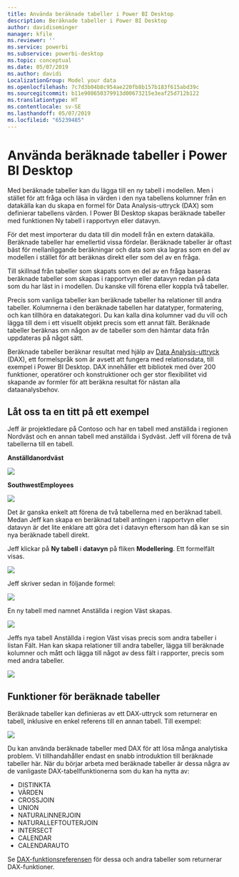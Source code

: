 ```yaml
---
title: Använda beräknade tabeller i Power BI Desktop
description: Beräknade tabeller i Power BI Desktop
author: davidiseminger
manager: kfile
ms.reviewer: ''
ms.service: powerbi
ms.subservice: powerbi-desktop
ms.topic: conceptual
ms.date: 05/07/2019
ms.author: davidi
LocalizationGroup: Model your data
ms.openlocfilehash: 7c7d3b04b8c954ae220fb8b157b183f615abd39c
ms.sourcegitcommit: b11e908650379913d00673215e3eaf25d712b122
ms.translationtype: HT
ms.contentlocale: sv-SE
ms.lasthandoff: 05/07/2019
ms.locfileid: "65239485"
---
```

# <a name="using-calculated-tables-in-power-bi-desktop"></a>Använda beräknade tabeller i Power BI Desktop
Med beräknade tabeller kan du lägga till en ny tabell i modellen. Men i stället för att fråga och läsa in värden i den nya tabellens kolumner från en datakälla kan du skapa en formel för Data Analysis-uttryck (DAX) som definierar tabellens värden. I Power BI Desktop skapas beräknade tabeller med funktionen Ny tabell i rapportvyn eller datavyn.

För det mest importerar du data till din modell från en extern datakälla. Beräknade tabeller har emellertid vissa fördelar. Beräknade tabeller är oftast bäst för mellanliggande beräkningar och data som ska lagras som en del av modellen i stället för att beräknas direkt eller som del av en fråga.

Till skillnad från tabeller som skapats som en del av en fråga baseras beräknade tabeller som skapas i rapportvyn eller datavyn redan på data som du har läst in i modellen. Du kanske vill förena eller koppla två tabeller.

Precis som vanliga tabeller kan beräknade tabeller ha relationer till andra tabeller. Kolumnerna i den beräknade tabellen har datatyper, formatering, och kan tillhöra en datakategori. Du kan kalla dina kolumner vad du vill och lägga till dem i ett visuellt objekt precis som ett annat fält. Beräknade tabeller beräknas om någon av de tabeller som den hämtar data från uppdateras på något sätt.

Beräknade tabeller beräknar resultat med hjälp av [Data Analysis-uttryck](https://msdn.microsoft.com/library/gg413422.aspx) (DAX), ett formelspråk som är avsett att fungera med relationsdata, till exempel i Power BI Desktop. DAX innehåller ett bibliotek med över 200 funktioner, operatörer och konstruktioner och ger stor flexibilitet vid skapande av formler för att beräkna resultat för nästan alla dataanalysbehov.

## <a name="lets-look-at-an-example"></a>Låt oss ta en titt på ett exempel
Jeff är projektledare på Contoso och har en tabell med anställda i regionen Nordväst och en annan tabell med anställda i Sydväst. Jeff vill förena de två tabellerna till en tabell.

**Anställdanordväst**

 ![](media/desktop-calculated-tables/calctables_nwempl.png)

**SouthwestEmployees**

 ![](media/desktop-calculated-tables/calctables_swempl.png)

Det är ganska enkelt att förena de två tabellerna med en beräknad tabell. Medan Jeff kan skapa en beräknad tabell antingen i rapportvyn eller datavyn är det lite enklare att göra det i datavyn eftersom han då kan se sin nya beräknade tabell direkt.

Jeff klickar på **Ny tabell** i **datavyn** på fliken **Modellering**. Ett formelfält visas.

 ![](media/desktop-calculated-tables/calctables_formulabarempty.png)

Jeff skriver sedan in följande formel:

 ![](media/desktop-calculated-tables/calctables_formulabarformula.png)

En ny tabell med namnet Anställda i region Väst skapas.

 ![](media/desktop-calculated-tables/calctables_westregionempl.png)

Jeffs nya tabell Anställda i region Väst visas precis som andra tabeller i listan Fält. Han kan skapa relationer till andra tabeller, lägga till beräknade kolumner och mått och lägga till något av dess fält i rapporter, precis som med andra tabeller.

 ![](media/desktop-calculated-tables/calctables_fieldlist.png)

## <a name="functions-for-calculated-tables"></a>Funktioner för beräknade tabeller
Beräknade tabeller kan definieras av ett DAX-uttryck som returnerar en tabell, inklusive en enkel referens till en annan tabell. Till exempel:

 ![](media/desktop-calculated-tables/calctables_formulabarsimpleformula.png)

Du kan använda beräknade tabeller med DAX för att lösa många analytiska problem. Vi tillhandahåller endast en snabb introduktion till beräknade tabeller här. När du börjar arbeta med beräknade tabeller är dessa några av de vanligaste DAX-tabellfunktionerna som du kan ha nytta av:

* DISTINKTA
* VÄRDEN
* CROSSJOIN
* UNION
* NATURALINNERJOIN
* NATURALLEFTOUTERJOIN
* INTERSECT
* CALENDAR
* CALENDARAUTO

Se [DAX-funktionsreferensen](https://msdn.microsoft.com/ee634396.aspx) för dessa och andra tabeller som returnerar DAX-funktioner.

